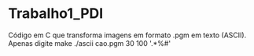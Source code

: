 # Trabalho1_PDI
 Código em C que transforma imagens em formato .pgm em texto (ASCII).
Apenas digite 
make 
./ascii cao.pgm 30 100 '.*%#'
